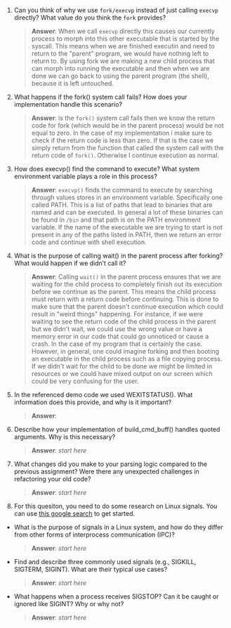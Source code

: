 1. Can you think of why we use `fork/execvp` instead of just calling `execvp` directly? What value do you think the `fork` provides?

    > **Answer**:  When we call `execvp` directly this causes our currently process to morph into this other executable that is started by the syscall. This means when we are finished executin and need to return to the "parent" program, we would have nothing left to return to. By using fork we are making a new child process that can morph into running the executable and then when we are done we can go back to using the parent program (the shell), because it is left untouched.

2. What happens if the fork() system call fails? How does your implementation handle this scenario?

    > **Answer**: is the `fork()` system call fails then we know the return code for fork (which would be in the parent process) would be not equal to zero. In the case of my implementation i make sure to check if the return code is less than zero. If that is the case we simply return from the function that called the system call with the return code of `fork()`. Otherwise I continue execution as normal.

3. How does execvp() find the command to execute? What system environment variable plays a role in this process?

    > **Answer**:  `execvp()` finds the command to execute by searching through values stores in an environment variable. Specifically one called PATH. This is a list of paths that lead to binaries that are named and can be executed. In general a lot of these binaries can be found in `/bin` and that path is on the PATH environment variable. If the name of the executable we are trying to start is not present in any of the paths listed in PATH, then we return an error code and continue with shell execution.

4. What is the purpose of calling wait() in the parent process after forking? What would happen if we didn’t call it?

    > **Answer**:  Calling `wait()` in the parent process ensures that we are waiting for the child process to completely finish out its execution before we continue as the parent. This means the child process must return with a return code before continuing. This is done to make sure that the parent doesn't continue execution which could result in "weird things" happening. For instance, if we were waiting to see the return code of the child process in the parent but we didn't wait, we could use the wrong value or have a memory error in our code that could go unnoticed or cause a crash. In the case of my program that is certainly the case. However, in general, one could imagine forking and then booting an executable in the child process such as a file copying process. If we didn't wait for the child to be done we might be limited in resources or we could have mixed output on our screen which could be very confusing for the user.

5. In the referenced demo code we used WEXITSTATUS(). What information does this provide, and why is it important?

    > **Answer**: 

6. Describe how your implementation of build_cmd_buff() handles quoted arguments. Why is this necessary?

    > **Answer**:  _start here_

7. What changes did you make to your parsing logic compared to the previous assignment? Were there any unexpected challenges in refactoring your old code?

    > **Answer**:  _start here_

8. For this quesiton, you need to do some research on Linux signals. You can use [this google search](https://www.google.com/search?q=Linux+signals+overview+site%3Aman7.org+OR+site%3Alinux.die.net+OR+site%3Atldp.org&oq=Linux+signals+overview+site%3Aman7.org+OR+site%3Alinux.die.net+OR+site%3Atldp.org&gs_lcrp=EgZjaHJvbWUyBggAEEUYOdIBBzc2MGowajeoAgCwAgA&sourceid=chrome&ie=UTF-8) to get started.

- What is the purpose of signals in a Linux system, and how do they differ from other forms of interprocess communication (IPC)?

    > **Answer**:  _start here_

- Find and describe three commonly used signals (e.g., SIGKILL, SIGTERM, SIGINT). What are their typical use cases?

    > **Answer**:  _start here_

- What happens when a process receives SIGSTOP? Can it be caught or ignored like SIGINT? Why or why not?

    > **Answer**:  _start here_